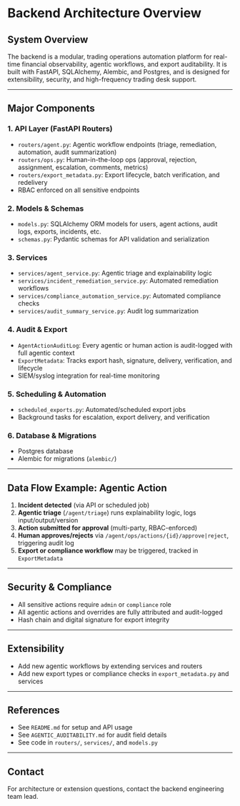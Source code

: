 # Backend Architecture Overview

## System Overview
The backend is a modular, trading operations automation platform for real-time financial observability, agentic workflows, and export auditability. It is built with FastAPI, SQLAlchemy, Alembic, and Postgres, and is designed for extensibility, security, and high-frequency trading desk support.

---

## Major Components

### 1. API Layer (FastAPI Routers)
- `routers/agent.py`: Agentic workflow endpoints (triage, remediation, automation, audit summarization)
- `routers/ops.py`: Human-in-the-loop ops (approval, rejection, assignment, escalation, comments, metrics)
- `routers/export_metadata.py`: Export lifecycle, batch verification, and redelivery
- RBAC enforced on all sensitive endpoints

### 2. Models & Schemas
- `models.py`: SQLAlchemy ORM models for users, agent actions, audit logs, exports, incidents, etc.
- `schemas.py`: Pydantic schemas for API validation and serialization

### 3. Services
- `services/agent_service.py`: Agentic triage and explainability logic
- `services/incident_remediation_service.py`: Automated remediation workflows
- `services/compliance_automation_service.py`: Automated compliance checks
- `services/audit_summary_service.py`: Audit log summarization

### 4. Audit & Export
- `AgentActionAuditLog`: Every agentic or human action is audit-logged with full agentic context
- `ExportMetadata`: Tracks export hash, signature, delivery, verification, and lifecycle
- SIEM/syslog integration for real-time monitoring

### 5. Scheduling & Automation
- `scheduled_exports.py`: Automated/scheduled export jobs
- Background tasks for escalation, export delivery, and verification

### 6. Database & Migrations
- Postgres database
- Alembic for migrations (`alembic/`)

---

## Data Flow Example: Agentic Action
1. **Incident detected** (via API or scheduled job)
2. **Agentic triage** (`/agent/triage`) runs explainability logic, logs input/output/version
3. **Action submitted for approval** (multi-party, RBAC-enforced)
4. **Human approves/rejects** via `/agent/ops/actions/{id}/approve|reject`, triggering audit log
5. **Export or compliance workflow** may be triggered, tracked in `ExportMetadata`

---

## Security & Compliance
- All sensitive actions require `admin` or `compliance` role
- All agentic actions and overrides are fully attributed and audit-logged
- Hash chain and digital signature for export integrity

---

## Extensibility
- Add new agentic workflows by extending services and routers
- Add new export types or compliance checks in `export_metadata.py` and services

---

## References
- See `README.md` for setup and API usage
- See `AGENTIC_AUDITABILITY.md` for audit field details
- See code in `routers/`, `services/`, and `models.py`

---

## Contact
For architecture or extension questions, contact the backend engineering team lead.
